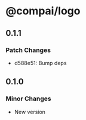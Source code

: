 # @compai/logo

## 0.1.1

### Patch Changes

- d588e51: Bump deps

## 0.1.0

### Minor Changes

- New version
